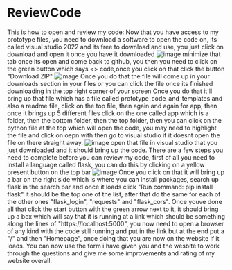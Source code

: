 # ReviewCode
This is how to open and review my code:
Now that you have access to my prototype files, you need to download a software to open the code on, its called visual studio 2022 and its free to download and use, you just click on download and open it once you have it downloaded
![image](https://github.com/user-attachments/assets/e95df6d2-701f-46b8-b15e-9f3f6b3e6866)
minimize that tab once its open and come back to github, you then you need to click on the green button which says <> code,once you click on that click the button "Download ZIP"
![image](https://github.com/user-attachments/assets/a2315231-d44b-4300-a138-404cb9fd7457)
Once you do that the file will come up in your downloads section in your files or you can click the file once its finished downloading in the top right corner of your screen
Once you do that it'll bring up that file which has a file called prototype_code_and_templates and also a readme file, click on the top file, then again and again for app, then once it brings up 5 different files click on the one called app which is a folder, then the bottom folder, then the top folder, then you can click on the python file at the top which will open the code, you may need to highlight the file and click on oepn with then go to visual studio if it doesnt open the file on there straight away.
![image](https://github.com/user-attachments/assets/9e060b9e-6f6a-4142-9bc7-21ae8be9d267)
open that file in visual studio that you just downloaded and it should bring up the code.
There are a few steps you need to complete before you can review my code, first of all you need to install a language called flask, you can do this by clicking on a yellow present button on the top bar
![image](https://github.com/user-attachments/assets/77a89e62-f1f9-4a78-b4d9-7bc952a5f463)
Once you click on that it will bring up a bar on the right side which is where you can install packages, search up flask in the search bar and once it loads click "Run command: pip install flask" it should be the top one of the list, after that do the same for each of the other ones "flask_login", "requests" and "flask_cors". Once youve done all that click the start button with the green arrow next to it, it should bring up a box which will say that it is running at a link which should be something along the lines of "https://localhost:5000", you now need to open a browser of any kind with the code still running and put in the link but at the end put a "/" and then "Homepage", once doing that you are now on the website if it loads. You can now use the form i have given you and the wesbite to work through the questions and give me some improvements and rating of my website overall.
